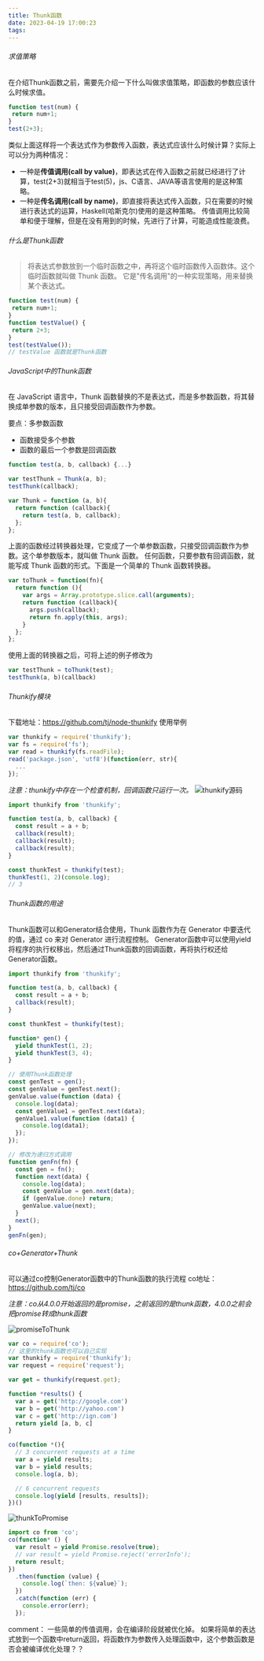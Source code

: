 ```yaml
---
title: Thunk函数
date: 2023-04-19 17:00:23
tags:
---
```


###### 求值策略
在介绍Thunk函数之前，需要先介绍一下什么叫做求值策略，即函数的参数应该什么时候求值。
```javascript
function test(num) {
 return num+1;
}
test(2+3);
```
类似上面这样将一个表达式作为参数传入函数，表达式应该什么时候计算？实际上可以分为两种情况：
- 一种是**传值调用(call by value)**，即表达式在传入函数之前就已经进行了计算，test(2+3)就相当于test(5)，js、C语言、JAVA等语言使用的是这种策略。
- 一种是**传名调用(call by name)**，即直接将表达式传入函数，只在需要的时候进行表达式的运算，Haskell(哈斯克尔)使用的是这种策略。
传值调用比较简单和便于理解，但是在没有用到的时候，先进行了计算，可能造成性能浪费。
<!-- more -->
###### 什么是Thunk函数
> 将表达式参数放到一个临时函数之中，再将这个临时函数传入函数体。这个临时函数就叫做 Thunk 函数。
> 它是"传名调用"的一种实现策略，用来替换某个表达式。

```javascript
function test(num) {
 return num+1;
}
function testValue() {
 return 2+3;
}
test(testValue());
// testValue 函数就是Thunk函数
```

###### JavaScript中的Thunk函数
在 JavaScript 语言中，Thunk 函数替换的不是表达式，而是多参数函数，将其替换成单参数的版本，且只接受回调函数作为参数。

要点：多参数函数
- 函数接受多个参数
- 函数的最后一个参数是回调函数

```javascript
function test(a, b, callback) {...}

var testThunk = Thunk(a, b);
testThunk(callback);

var Thunk = function (a, b){
  return function (callback){
    return test(a, b, callback);
  };
};
```
上面的函数经过转换器处理，它变成了一个单参数函数，只接受回调函数作为参数。这个单参数版本，就叫做 Thunk 函数。
任何函数，只要参数有回调函数，就能写成 Thunk 函数的形式。下面是一个简单的 Thunk 函数转换器。
```javascript
var toThunk = function(fn){
  return function (){
    var args = Array.prototype.slice.call(arguments);
    return function (callback){
      args.push(callback);
      return fn.apply(this, args);
    }
  };
};
```
使用上面的转换器之后，可将上述的例子修改为
```javascript
var testThunk = toThunk(test);
testThunk(a, b)(callback)
```

###### Thunkify模块
下载地址：https://github.com/tj/node-thunkify
使用举例
```javascript
var thunkify = require('thunkify');
var fs = require('fs');
var read = thunkify(fs.readFile);
read('package.json', 'utf8')(function(err, str){
  ...
});
```
*注意：thunkify中存在一个检查机制，回调函数只运行一次。*
![thunkify源码](thunkify.png)

```javascript
import thunkify from 'thunkify';

function test(a, b, callback) {
  const result = a + b;
  callback(result);
  callback(result);
  callback(result);
}

const thunkTest = thunkify(test);
thunkTest(1, 2)(console.log);
// 3
```
###### Thunk函数的用途
Thunk函数可以和Generator结合使用，Thunk 函数作为在 Generator 中要迭代的值，通过 co 来对 Generator 进行流程控制。
Generator函数中可以使用yield将程序的执行权移出，然后通过Thunk函数的回调函数，再将执行权还给Generator函数。
```javascript
import thunkify from 'thunkify';

function test(a, b, callback) {
  const result = a + b;
  callback(result);
}

const thunkTest = thunkify(test);

function* gen() {
  yield thunkTest(1, 2);
  yield thunkTest(3, 4);
}

// 使用Thunk函数处理
const genTest = gen();
const genValue = genTest.next();
genValue.value(function (data) {
  console.log(data);
  const genValue1 = genTest.next(data);
  genValue1.value(function (data1) {
    console.log(data1);
  });
});

// 修改为递归方式调用
function genFn(fn) {
  const gen = fn();
  function next(data) {
    console.log(data);
    const genValue = gen.next(data);
    if (genValue.done) return;
    genValue.value(next);
  }
  next();
}
genFn(gen);
```

###### co+Generator+Thunk
可以通过co控制Generator函数中的Thunk函数的执行流程
co地址：https://github.com/tj/co

*注意：co从4.0.0开始返回的是promise，之前返回的是thunk函数，4.0.0之前会把promise转成thunk函数*

![promiseToThunk](promiseToThunk.png)
```javascript
var co = require('co');
// 这里的thunk函数也可以自己实现
var thunkify = require('thunkify');
var request = require('request');

var get = thunkify(request.get);

function *results() {
  var a = get('http://google.com')
  var b = get('http://yahoo.com')
  var c = get('http://ign.com')
  return yield [a, b, c]
}

co(function *(){
  // 3 concurrent requests at a time
  var a = yield results;
  var b = yield results;
  console.log(a, b);

  // 6 concurrent requests
  console.log(yield [results, results]);
})()
```

![thunkToPromise](thunkToPromise.png)
```javascript
import co from 'co';
co(function* () {
  var result = yield Promise.resolve(true);
  // var result = yield Promise.reject('errorInfo');
  return result;
})
  .then(function (value) {
    console.log(`then: ${value}`);
  })
  .catch(function (err) {
    console.error(err);
  });
```

comment：
一些简单的传值调用，会在编译阶段就被优化掉。
如果将简单的表达式放到一个函数中return返回，将函数作为参数传入处理函数中，这个参数函数是否会被编译优化处理？？